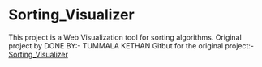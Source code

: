 # Sorting_Visualizer

This project is a Web Visualization tool for sorting algorithms.
Original project by DONE BY:-   TUMMALA KETHAN
Gitbut for the original project:- [Sorting_Visualizer](https://github.com/Kethantummala/Sorting_Visualizer)
